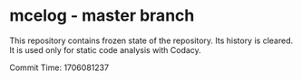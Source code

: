 # mcelog - master branch

This repository contains frozen state of the repository.
Its history is cleared. It is used only for static code
analysis with Codacy.

Commit Time: 1706081237